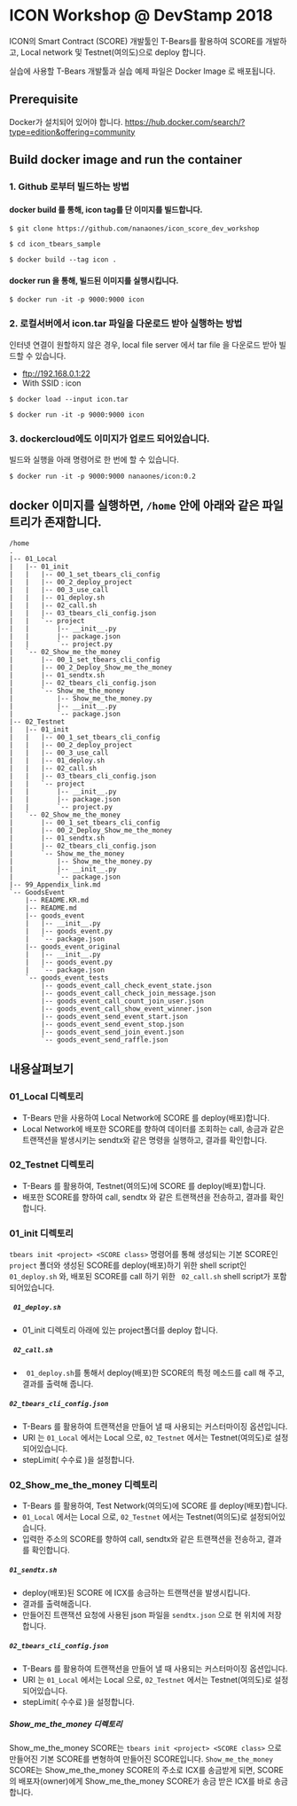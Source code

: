 
# ICON Workshop @ DevStamp 2018

ICON의 Smart Contract (SCORE) 개발툴인 T-Bears를 활용하여 SCORE를 개발하고, Local network 및 Testnet(여의도)으로 deploy 합니다.

실습에 사용할 T-Bears 개발툴과 실습 예제 파일은 Docker Image 로 배포됩니다. 

## Prerequisite 

Docker가 설치되어 있어야 합니다. https://hub.docker.com/search/?type=edition&offering=community


## Build docker image and run the container 
 
### 1. Github 로부터 빌드하는 방법  
#### docker build 를 통해, icon tag를 단 이미지를 빌드합니다. 

```
$ git clone https://github.com/nanaones/icon_score_dev_workshop

$ cd icon_tbears_sample 

$ docker build --tag icon .  
```

#### docker run 을 통해, 빌드된 이미지를 실행시킵니다. 
``` 
$ docker run -it -p 9000:9000 icon  
```

### 2. 로컬서버에서 icon.tar 파일을 다운로드 받아 실행하는 방법 
인터넷 연결이 원할하지 않은 경우, local file server 에서 tar file 을 다운로드 받아 빌드할 수 있습니다. 
- ftp://192.168.0.1:22
- With SSID : icon

```
$ docker load --input icon.tar    

$ docker run -it -p 9000:9000 icon  
```

 
### 3. dockercloud에도 이미지가 업로드 되어있습니다.
빌드와 실행을 아래 명령어로 한 번에 할 수 있습니다.
``` 
$ docker run -it -p 9000:9000 nanaones/icon:0.2 
``` 


## docker 이미지를 실행하면, `/home` 안에 아래와 같은 파일트리가 존재합니다. 

``` 
/home
.
|-- 01_Local
|   |-- 01_init
|   |   |-- 00_1_set_tbears_cli_config
|   |   |-- 00_2_deploy_project
|   |   |-- 00_3_use_call
|   |   |-- 01_deploy.sh
|   |   |-- 02_call.sh
|   |   |-- 03_tbears_cli_config.json
|   |   `-- project
|   |       |-- __init__.py
|   |       |-- package.json
|   |       `-- project.py
|   `-- 02_Show_me_the_money
|       |-- 00_1_set_tbears_cli_config
|       |-- 00_2_Deploy_Show_me_the_money
|       |-- 01_sendtx.sh
|       |-- 02_tbears_cli_config.json
|       `-- Show_me_the_money
|           |-- Show_me_the_money.py
|           |-- __init__.py
|           `-- package.json
|-- 02_Testnet
|   |-- 01_init
|   |   |-- 00_1_set_tbears_cli_config
|   |   |-- 00_2_deploy_project
|   |   |-- 00_3_use_call
|   |   |-- 01_deploy.sh
|   |   |-- 02_call.sh
|   |   |-- 03_tbears_cli_config.json
|   |   `-- project
|   |       |-- __init__.py
|   |       |-- package.json
|   |       `-- project.py
|   `-- 02_Show_me_the_money
|       |-- 00_1_set_tbears_cli_config
|       |-- 00_2_Deploy_Show_me_the_money
|       |-- 01_sendtx.sh
|       |-- 02_tbears_cli_config.json
|       `-- Show_me_the_money
|           |-- Show_me_the_money.py
|           |-- __init__.py
|           `-- package.json
|-- 99_Appendix_link.md
`-- GoodsEvent
    |-- README.KR.md
    |-- README.md
    |-- goods_event
    |   |-- __init__.py
    |   |-- goods_event.py
    |   `-- package.json
    |-- goods_event_original
    |   |-- __init__.py
    |   |-- goods_event.py
    |   `-- package.json
    `-- goods_event_tests
        |-- goods_event_call_check_event_state.json
        |-- goods_event_call_check_join_message.json
        |-- goods_event_call_count_join_user.json
        |-- goods_event_call_show_event_winner.json
        |-- goods_event_send_event_start.json
        |-- goods_event_send_event_stop.json
        |-- goods_event_send_join_event.json
        `-- goods_event_send_raffle.json 

```



## 내용살펴보기 

### 01_Local 디렉토리

* T-Bears 만을 사용하여 Local Network에 SCORE 를 deploy(배포)합니다.
* Local Network에 배포한 SCORE를 향하여 데이터를 조회하는 call, 송금과 같은 트랜잭션을 발생시키는 sendtx와 같은 명령을 실행하고, 결과를 확인합니다. 

### 02_Testnet 디렉토리

* T-Bears 를 활용하여, Testnet(여의도)에 SCORE 를 deploy(배포)합니다. 
* 배포한 SCORE를 향하여 call, sendtx 와 같은 트랜잭션을 전송하고, 결과를 확인합니다. 

### 01_init 디렉토리

``` tbears init <project> <SCORE class> ``` 명령어를 통해 생성되는 기본 SCORE인 ``` project ``` 폴더와 생성된 SCORE를 deploy(배포)하기 위한 shell script인 ``` 01_deploy.sh``` 와, 배포된 SCORE를 call 하기 위한  ``` 02_call.sh``` shell script가 포함되어있습니다.


##### ``` 01_deploy.sh```
- 01_init 디렉토리 아래에 있는 project폴더를 deploy 합니다.

##### ``` 02_call.sh```
- ``` 01_deploy.sh```를 통해서 deploy(배포)한 SCORE의 특정 메소드를 call 해 주고, 결과를 출력해 줍니다.

##### ``` 02_tbears_cli_config.json ```
- T-Bears 를 활용하여 트랜잭션을 만들어 낼 때 사용되는 커스터마이징 옵션입니다.
- URI 는 ``` 01_Local ``` 에서는 Local 으로, ``` 02_Testnet ``` 에서는 Testnet(여의도)로 설정되어있습니다. 
- stepLimit( 수수료 )을 설정합니다.

### 02_Show_me_the_money 디렉토리
* T-Bears 를 활용하여, Test Network(여의도)에 SCORE 를 deploy(배포)합니다.
* ``` 01_Local ``` 에서는 Local 으로, ``` 02_Testnet ``` 에서는 Testnet(여의도)로 설정되어있습니다. 
* 입력한 주소의 SCORE를 향하여 call, sendtx와 같은 트랜잭션을 전송하고, 결과를 확인합니다.


##### ``` 01_sendtx.sh ```

- deploy(배포)된 SCORE 에 ICX를 송금하는 트랜잭션을 발생시킵니다.
- 결과를 출력해줍니다. 
- 만들어진 트랜잭션 요청에 사용된 json 파일을 ``` sendtx.json ``` 으로 현 위치에 저장합니다. 

##### ``` 02_tbears_cli_config.json ```
- T-Bears 를 활용하여 트랜잭션을 만들어 낼 때 사용되는 커스터마이징 옵션입니다.
- URI 는 ``` 01_Local ``` 에서는 Local 으로, ``` 02_Testnet ``` 에서는 Testnet(여의도)로 설정되어있습니다. 
- stepLimit( 수수료 )을 설정합니다.

##### Show_me_the_money 디렉토리
Show_me_the_money SCORE는 ``` tbears init <project> <SCORE class> ``` 으로 만들어진 기본 SCORE를 변형하여 만들어진 SCORE입니다. ```Show_me_the_money``` SCORE는 Show_me_the_money SCORE의 주소로 ICX를 송금받게 되면, SCORE의 배포자(owner)에게 Show_me_the_money SCORE가 송금 받은 ICX를 바로 송금합니다.




